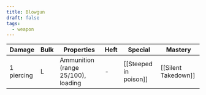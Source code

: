 ```yaml
---
title: Blowgun
draft: false
tags:
  - weapon
---
```

| Damage        | Bulk | Properties                                             | Heft | Special               | Mastery             |
| ------------- | ---- | ------------------------------------------------------ | ---- | --------------------- | ------------------- |
| 1 piercing    | L    | Ammunition (range 25/100), loading                     | -    | [[Steeped in poison]] | [[Silent Takedown]] |
